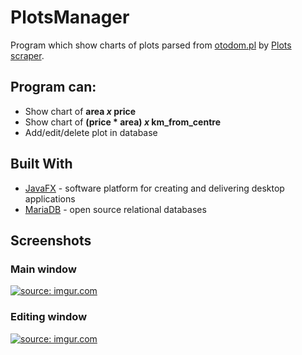 # PlotsManager

Program which show charts of plots parsed from [otodom.pl](https://www.otodom.pl/) by [Plots scraper](https://github.com/Dimonium-239/Scraper).

## Program can:
- Show chart of **area *x* price**
- Show chart of **(price * area) *x* km_from_centre**
- Add/edit/delete plot in database

## Built With
* [JavaFX](https://openjfx.io/) - software platform for creating and delivering desktop applications
* [MariaDB](https://mariadb.org/) - open source relational databases

## Screenshots 
### Main window 
<a href="https://imgur.com/2C3K5tp"><img src="https://i.imgur.com/2C3K5tph.png" title="source: imgur.com" /></a>
### Editing window
<a href="https://imgur.com/UidrzJQ"><img src="https://i.imgur.com/UidrzJQh.png" title="source: imgur.com" /></a>

